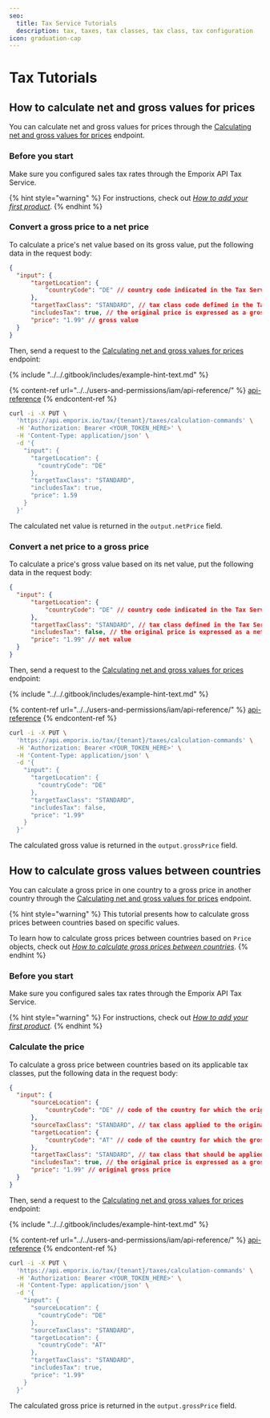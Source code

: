 ```yaml
---
seo:
  title: Tax Service Tutorials
  description: tax, taxes, tax classes, tax class, tax configuration
icon: graduation-cap
---
```


# Tax Tutorials

## How to calculate net and gross values for prices

You can calculate net and gross values for prices through the [Calculating net and gross values for prices](https://developer.emporix.io/api-references/api-guides-and-references/prices-and-taxes/tax-service/api-reference/tax-calculation) endpoint.

### Before you start

Make sure you configured sales tax rates through the Emporix API Tax Service.

{% hint style="warning" %}
For instructions, check out [_How to add your first product_](../../products-labels-and-brands/product-service/product.md#how-to-add-your-first-product).
{% endhint %}

### Convert a gross price to a net price

To calculate a price's net value based on its gross value, put the following data in the request body:

```json
{
  "input": {
      "targetLocation": {
          "countryCode": "DE" // country code indicated in the Tax Service
      },
      "targetTaxClass": "STANDARD", // tax class code defined in the Tax Service
      "includesTax": true, // the original price is expressed as a gross value
      "price": "1.99" // gross value
  }
}
```

Then, send a request to the [Calculating net and gross values for prices](https://developer.emporix.io/api-references/api-guides-and-references/prices-and-taxes/tax-service/api-reference/tax-calculation) endpoint:

{% include "../../.gitbook/includes/example-hint-text.md" %}

{% content-ref url="../../users-and-permissions/iam/api-reference/" %}
[api-reference](../../users-and-permissions/iam/api-reference/)
{% endcontent-ref %}

```bash
curl -i -X PUT \
  'https://api.emporix.io/tax/{tenant}/taxes/calculation-commands' \
  -H 'Authorization: Bearer <YOUR_TOKEN_HERE>' \
  -H 'Content-Type: application/json' \
  -d '{
    "input": {
      "targetLocation": {
        "countryCode": "DE"
      },
      "targetTaxClass": "STANDARD",
      "includesTax": true,
      "price": 1.59
    }
  }'
```

The calculated net value is returned in the `output.netPrice` field.

### Convert a net price to a gross price

To calculate a price's gross value based on its net value, put the following data in the request body:

```json
{
  "input": {
      "targetLocation": {
          "countryCode": "DE" // country code indicated in the Tax Service
      },
      "targetTaxClass": "STANDARD", // tax class defined in the Tax Service
      "includesTax": false, // the original price is expressed as a net value
      "price": "1.99" // net value
  }
}
```

Then, send a request to the [Calculating net and gross values for prices](https://developer.emporix.io/api-references/api-guides-and-references/prices-and-taxes/tax-service/api-reference/tax-calculation) endpoint:

{% include "../../.gitbook/includes/example-hint-text.md" %}

{% content-ref url="../../users-and-permissions/iam/api-reference/" %}
[api-reference](../../users-and-permissions/iam/api-reference/)
{% endcontent-ref %}

```bash
curl -i -X PUT \
  'https://api.emporix.io/tax/{tenant}/taxes/calculation-commands' \
  -H 'Authorization: Bearer <YOUR_TOKEN_HERE>' \
  -H 'Content-Type: application/json' \
  -d '{
    "input": {
      "targetLocation": {
        "countryCode": "DE"
      },
      "targetTaxClass": "STANDARD",
      "includesTax": false,
      "price": "1.99"
    }
  }'
```

The calculated gross value is returned in the `output.grossPrice` field.

## How to calculate gross values between countries

You can calculate a gross price in one country to a gross price in another country through the [Calculating net and gross values for prices](https://developer.emporix.io/api-references/api-guides-and-references/prices-and-taxes/tax-service/api-reference/tax-calculation) endpoint.

{% hint style="warning" %}
This tutorial presents how to calculate gross prices between countries based on specific values.

To learn how to calculate gross prices between countries based on `Price` objects, check out [_How to calculate gross prices between countries_](../price-service/price.md#how-to-calculate-gross-prices-between-countries).
{% endhint %}

### Before you start

Make sure you configured sales tax rates through the Emporix API Tax Service.

{% hint style="warning" %}
For instructions, check out [_How to add your first product_](../../products-labels-and-brands/product-service/product.md#how-to-add-your-first-product).
{% endhint %}

### Calculate the price

To calculate a gross price between countries based on its applicable tax classes, put the following data in the request body:

```json
{
  "input": {
      "sourceLocation": {
          "countryCode": "DE" // code of the country for which the original gross price is defined (indicated in the Tax Service)
      },
      "sourceTaxClass": "STANDARD", // tax class applied to the original gross price (defined in the Tax Service)
      "targetLocation": {
          "countryCode": "AT" // code of the country for which the gross price should be calculated (indicated in the Tax Service)
      },
      "targetTaxClass": "STANDARD", // tax class that should be applied to the calculated gross price (defined in the Tax Service)
      "includesTax": true, // the original price is expressed as a gross value
      "price": "1.99" // original gross price
  }
}
```

Then, send a request to the [Calculating net and gross values for prices](https://developer.emporix.io/api-references/api-guides-and-references/prices-and-taxes/tax-service/api-reference/tax-calculation) endpoint:

{% include "../../.gitbook/includes/example-hint-text.md" %}

{% content-ref url="../../users-and-permissions/iam/api-reference/" %}
[api-reference](../../users-and-permissions/iam/api-reference/)
{% endcontent-ref %}

```bash
curl -i -X PUT \
  'https://api.emporix.io/tax/{tenant}/taxes/calculation-commands' \
  -H 'Authorization: Bearer <YOUR_TOKEN_HERE>' \
  -H 'Content-Type: application/json' \
  -d '{
    "input": {
      "sourceLocation": {
        "countryCode": "DE"
      },
      "sourceTaxClass": "STANDARD",
      "targetLocation": {
        "countryCode": "AT"
      },
      "targetTaxClass": "STANDARD",
      "includesTax": true,
      "price": "1.99"
    }
  }'
```

The calculated gross price is returned in the `output.grossPrice` field.

